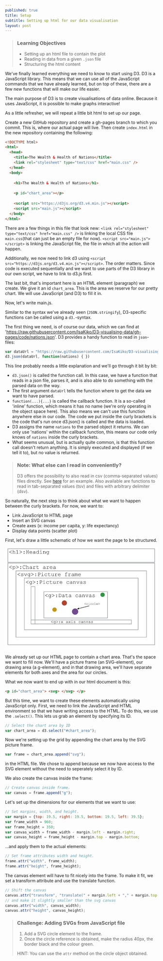 ```yaml
---
published: true
title: Setup
subtitle: Setting up html for our data visualisation
layout: post
---
```

> ### Learning Objectives
>
> * Setting up an html file to contain the plot
> * Reading in data from a given `.json` file
> * Structuring the html content

We've finally learned everything we need to know to start using D3.
D3 is a JavaScript library. This means that we can use all of the JavaScript commands that we have already learned, but on top of these, there are a few new functions that will make our life easier.

The main purpose of D3 is to create visualisations of data online. Because it uses JavaScript, it is possible to make graphs interactive!

As a little refresher, we will repeat a little bit html to set up our page.

Create a new GitHub repository and create a gh-pages branch to which you commit. This is, where our actual page will live.
Then create `index.html` in the new repository containing the following:

```html
<!DOCTYPE html>
<html>
  <head>
    <title>The Wealth & Health of Nations</title>
    <link rel="stylesheet" type="text/css" href="main.css" />
  </head>
  <body>

    <h1>The Wealth & Health of Nations</h1>

    <p id="chart_area"></p>

    <script src="https://d3js.org/d3.v4.min.js"></script>
    <script src="main.js"></script>
  </body>
</html>
```

There are a few things in this file that look new:
`<link rel="stylesheet" type="text/css" href="main.css" />` is linking the local CSS file `main.css`(that can just be an empty file for now). `<script src="main.js"></script>` is linking the JavaScript file, the file in which all the action will happen.

Additionally, we now need to link d3 using `<script src="https://d3js.org/d3.v4.min.js"></script>`. The order matters. Since code is executed sequentially and we want to use parts of the D3 library in our own script, we have to link to d3.js first.

The last bit, that's important here is an HTML element (paragraph) we create. We give it an id `chart_area`. This is the area we reserve for our pretty chart. We will use JavaScript (and D3) to fill it in.

Now, let's write main.js.

Similar to the syntax we've already seen (`JSON.stringify`), D3-specific functions can be called using a `d3.`-syntax.

The first thing we need, is of course our data, which we can find at 'https://raw.githubusercontent.com/IsaKiko/D3-visualising-data/gh-pages/code/nations.json'.
D3 provides a handy function to read in `json`-files:

```js
var dataUrl = "https://raw.githubusercontent.com/IsaKiko/D3-visualising-data/gh-pages/code/nations.json";
d3.json(dataUrl, function(nations) { })
```

This line probably needs a little explanation and we'll go through it bit by bit:

* `d3.json()` is called the function call. In this case, we have a function that reads in a json file, parses it, and is also able to do something with the parsed data on the way.
* The first argument `dataUrl` tells the function where to get the data we want to have parsed.
* `function(...){...}` is called the callback function. It is a so-called 'inline' function, which means it has no name (we're only operating in the object space here). This also means we can't use this function anywhere else in our code. The code we put inside the curly brackets is the code that's run once d3.json() is called and the data is loaded.
* D3 assigns the name `nations` to the parsed object it returns. We can only use 'nations' within the callback function, this means our code only knows of `nations` inside the curly brackets.
* What seems unusual, but is actually quite common, is that this function call doesn't return anything. It is simply executed and displayed (if we tell it to), but no value is returned.


> ### Note: What else can I read in conveniently?
> D3 offers the possibility to also read in csv (comma-separated values) files directly. See [here](https://github.com/mbostock/d3/wiki/CSV) for an example. Also available are functions to read in tab-separated values (tsv) and files with arbitrary delimiter (dsv).

So naturally, the next step is to think about what we want to happen between the curly brackets.
For now, we want to:

* Link JavaScript to HTML page
* Insert an SVG canvas
* Create axes (x: income per capita, y: life expectancy)
* Display data points (scatter plot)

First, let's draw a little schematic of how we want the page to be structured.

<img src="../images/chart_area.png" alt="What we want.." width="700" />

We already set up our HTML page to contain a chart area. That's the space we want to
fill now.
We'll have a picture frame (an SVG-element), our drawing area (a g-element), and in
that drawing area, we'll have separate elements for both axes and the area for our circles.

What we now want to end up with in our html document is this:

```html
<p id="chart_area"> <svg> </svg> </p>
```

But this time, we want to create these elements automatically using JavaScript only.
First, we need to link the JavaScript and HTML environment so that we have writing access
to the HTML.
To do this, we use the `.select()`. This lets us grab an element by specifying its ID.

```js
// Select the chart area by ID
var chart_area = d3.select("#chart_area");
```

Now we're setting up the grid by appending the chart area by the SVG picture frame.

```js
var frame = chart_area.append("svg");
```

in the HTML file. We chose to append because we now have access to the SVG element without the need to seperately select it by ID.

We also create the canvas inside the frame:

```js
// Create canvas inside frame.
var canvas = frame.append("g");
```

Let's set up the dimensions for our elements that we want to use:

```js
// Set margins, width, and height.
var margin = {top: 19.5, right: 19.5, bottom: 19.5, left: 39.5};
var frame_width = 960;
var frame_height = 350;
var canvas_width = frame_width - margin.left - margin.right;
var canvas_height = frame_height - margin.top - margin.bottom;
```

...and apply them to the actual elements:

```js
// Set frame attributes width and height.
frame.attr("width", frame_width);
frame.attr("height", frame_height);
```

The canvas element will have to fit nicely into the frame. To make it fit, we set
a transform attribute and use the translate function.

```js
// Shift the canvas
canvas.attr("transform", "translate(" + margin.left + "," + margin.top + ")");
// and make it slightly smaller than the svg canvas
canvas.attr("width", canvas_width);
canvas.attr("height", canvas_height);
```

> ### Challenge: Adding SVGs from JavaScript file
> 1. Add a SVG circle element to the frame.
> 1. Once the circle reference is obtained, make the radius 40px, the border black and the colour green.
>
> HINT: You can use the `attr` method on the circle object obtained.
